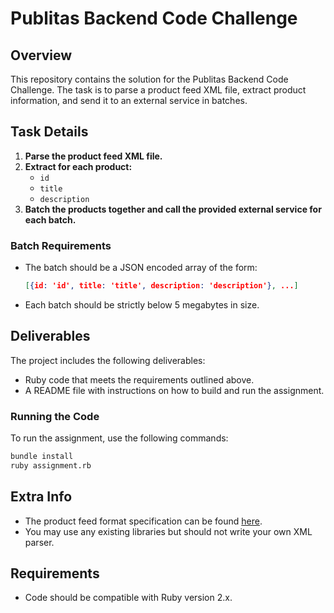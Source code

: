 # Publitas Backend Code Challenge

## Overview
This repository contains the solution for the Publitas Backend Code Challenge. The task is to parse a product feed XML file, extract product information, and send it to an external service in batches.

## Task Details
1. **Parse the product feed XML file.**
2. **Extract for each product:**
    - `id`
    - `title`
    - `description`
3. **Batch the products together and call the provided external service for each batch.**

### Batch Requirements
- The batch should be a JSON encoded array of the form:
  ```json
  [{id: 'id', title: 'title', description: 'description'}, ...]
  ```
- Each batch should be strictly below 5 megabytes in size.

## Deliverables
The project includes the following deliverables:
- Ruby code that meets the requirements outlined above.
- A README file with instructions on how to build and run the assignment.

### Running the Code
To run the assignment, use the following commands:

```bash
bundle install
ruby assignment.rb
```

## Extra Info
- The product feed format specification can be found [here](https://support.google.com/merchants/answer/7075225?hl=en).
- You may use any existing libraries but should not write your own XML parser.

## Requirements
- Code should be compatible with Ruby version 2.x.
